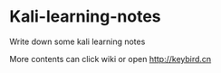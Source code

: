 # Kali-learning-notes
Write down some kali learning notes

More contents can click wiki or open http://keybird.cn
